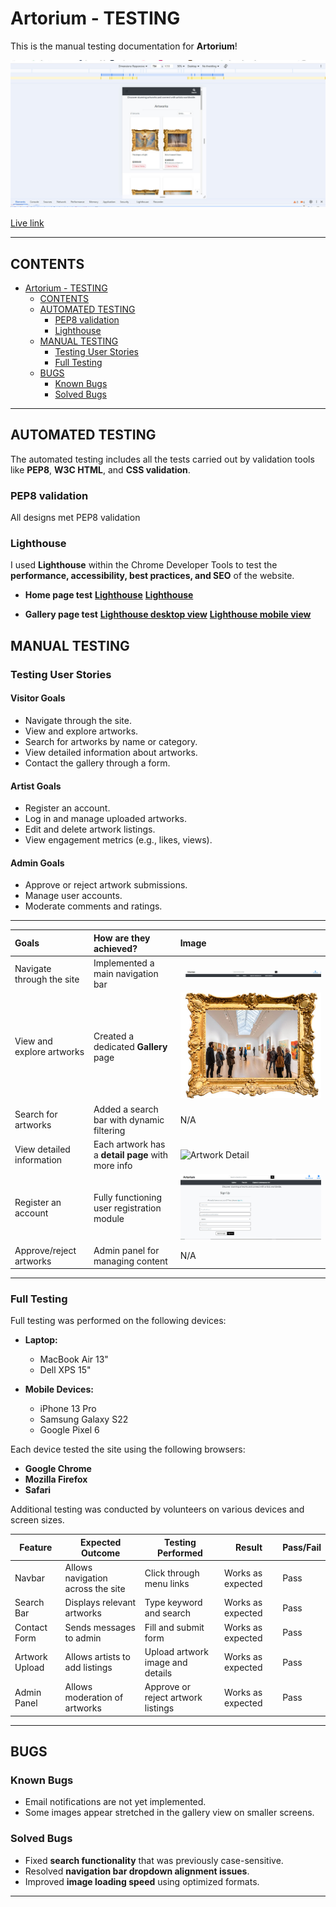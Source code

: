 # Artorium - TESTING

This is the manual testing documentation for **Artorium**!

![App Preview](media/artworks/webtools.jpg)

[Live link](https://artorium-app-a8d0ab88f85f-herokuapp-com/)

---

## CONTENTS

- [Artorium - TESTING](#artorium---testing)
  - [CONTENTS](#contents)
  - [AUTOMATED TESTING](#automated-testing)
    - [PEP8 validation](#pep8-validation)
    - [Lighthouse](#lighthouse)
  - [MANUAL TESTING](#manual-testing)
    - [Testing User Stories](#testing-user-stories)
    - [Full Testing](#full-testing)
  - [BUGS](#bugs)
    - [Known Bugs](#known-bugs)
    - [Solved Bugs](#solved-bugs)

---

## AUTOMATED TESTING

The automated testing includes all the tests carried out by validation tools like **PEP8**, **W3C HTML**, and **CSS validation**.

### PEP8 validation
All designs met PEP8 validation

### Lighthouse

I used **Lighthouse** within the Chrome Developer Tools to test the **performance, accessibility, best practices, and SEO** of the website.

- **Home page test**
  **[Lighthouse](https://pagespeed.web.dev/analysis/https-artorium-app-a8d0ab88f85f-herokuapp-com/2x73ds7om3?form_factor=desktop)**
  **[Lighthouse](https://pagespeed.web.dev/analysis/https-artorium-app-a8d0ab88f85f-herokuapp-com/2x73ds7om3?form_factor=mobile)** 

- **Gallery page test**
  **[Lighthouse desktop view](https://pagespeed.web.dev/analysis/https-artorium-app-a8d0ab88f85f-herokuapp-com-artworks/oprby8b4zv?form_factor=desktop)**
  **[Lighthouse mobile view](https://pagespeed.web.dev/analysis/https-artorium-app-a8d0ab88f85f-herokuapp-com-artworks/oprby8b4zv?form_factor=mobile)**

## MANUAL TESTING

### Testing User Stories

#### Visitor Goals
- Navigate through the site.
- View and explore artworks.
- Search for artworks by name or category.
- View detailed information about artworks.
- Contact the gallery through a form.

#### Artist Goals
- Register an account.
- Log in and manage uploaded artworks.
- Edit and delete artwork listings.
- View engagement metrics (e.g., likes, views).

#### Admin Goals
- Approve or reject artwork submissions.
- Manage user accounts.
- Moderate comments and ratings.

---

| Goals | How are they achieved? | Image |
| :--- | :--- | :--- |
| Navigate through the site | Implemented a main navigation bar | ![Navbar](media/artworks/navbar.jpg) |
| View and explore artworks | Created a dedicated **Gallery** page | ![Gallery](media/artworks/art_gallery.jpg) |
| Search for artworks | Added a search bar with dynamic filtering | N/A |
| View detailed information | Each artwork has a **detail page** with more info | ![Artwork Detail](static/images/artwork_detail.png) |
| Register an account | Fully functioning user registration module | ![Register Page](media/artworks/signup.jpg) |
| Approve/reject artworks | Admin panel for managing content | N/A |

---

### Full Testing

Full testing was performed on the following devices:

- **Laptop:**
  - MacBook Air 13"
  - Dell XPS 15"

- **Mobile Devices:**
  - iPhone 13 Pro
  - Samsung Galaxy S22
  - Google Pixel 6

Each device tested the site using the following browsers:

- **Google Chrome**
- **Mozilla Firefox**
- **Safari**

Additional testing was conducted by volunteers on various devices and screen sizes.

| Feature | Expected Outcome | Testing Performed | Result | Pass/Fail |
| --- | --- | --- | --- | --- |
| Navbar | Allows navigation across the site | Click through menu links | Works as expected | Pass |
| Search Bar | Displays relevant artworks | Type keyword and search | Works as expected | Pass |
| Contact Form | Sends messages to admin | Fill and submit form | Works as expected | Pass |
| Artwork Upload | Allows artists to add listings | Upload artwork image and details | Works as expected | Pass |
| Admin Panel | Allows moderation of artworks | Approve or reject artwork listings | Works as expected | Pass |

---

## BUGS

### Known Bugs

- Email notifications are not yet implemented.
- Some images appear stretched in the gallery view on smaller screens.

### Solved Bugs

- Fixed **search functionality** that was previously case-sensitive.
- Resolved **navigation bar dropdown alignment issues**.
- Improved **image loading speed** using optimized formats.

---



